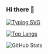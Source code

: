 ### Hi there 👋


[![Typing SVG](https://readme-typing-svg.demolab.com/?lines=We+go+hard+%EB%B6%88%EC%B9%A8%EB%B2%88+%EB%B0%A4%EC%83%88+%EB%8B%AC%EB%A0%A4+%EC%B6%95%EC%A7%80%EB%B2%95)](https://git.io/typing-svg)



[![Top Langs](https://github-readme-stats.vercel.app/api/top-langs/?username=yeonsooooooo&layout=compact)](https://github.com/anuraghazra/github-readme-stats)


![GitHub Stats](https://github-readme-stats.vercel.app/api?username=yeonsooooooo&show_icons=true&theme=radical)





<!--
**yeonsooooooo/yeonsooooooo** is a ✨ _special_ ✨ repository because its `README.md` (this file) appears on your GitHub profile.

Here are some ideas to get you started:

- 🔭 I’m currently working on ...
- 🌱 I’m currently learning ...
- 👯 I’m looking to collaborate on ...
- 🤔 I’m looking for help with ...
- 💬 Ask me about ...
- 📫 How to reach me: ...
- 😄 Pronouns: ...
- ⚡ Fun fact: ...
-->
